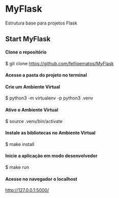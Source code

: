 # MyFlask
Estrutura base para projetos Flask



## Start MyFlask

#### Clone o repositório<br />
$ git clone <https://github.com/fellipematos/MyFlask>

#### Acesse a pasta do projeto no terminal

#### Crie um Ambiente Virtual
$ python3 -m virtualenv -p python3 .venv

#### Ative o Ambiente Virtual
$ source .venv/bin/activate

#### Instale as bibliotecas no Ambiente Virtual
$ make install

#### Inicie a aplicação em modo desenvolvedor
$ make run

#### Acesse no navegador o localhost<br />
<http://127.0.0.1:5000/>
